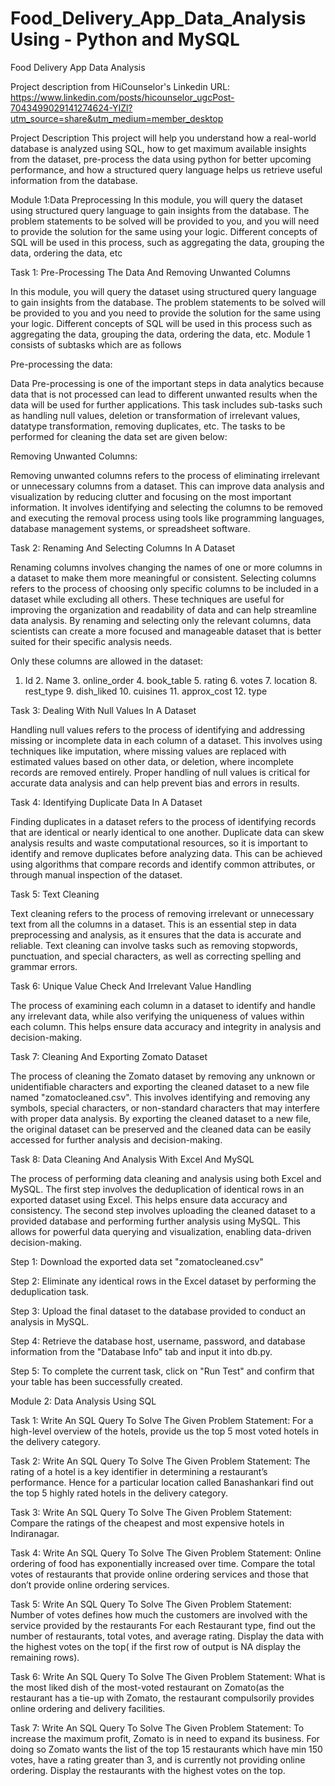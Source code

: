 # Food_Delivery_App_Data_Analysis Using - Python and MySQL

Food Delivery App Data Analysis


Project description from HiCounselor's Linkedin URL: https://www.linkedin.com/posts/hicounselor_ugcPost-7043499029141274624-YIZl?utm_source=share&utm_medium=member_desktop


Project Description
This project will help you understand how a real-world database is analyzed using SQL, how to get maximum available insights from the dataset, pre-process the data using python for better upcoming performance, and how a structured query language helps us retrieve useful information from the database.


Module 1:Data Preprocessing
In this module, you will query the dataset using structured query language to gain insights from the database. The problem statements to be solved will be provided to you, and you will need to provide the solution for the same using your logic. Different concepts of SQL will be used in this process, such as aggregating the data, grouping the data, ordering the data, etc


Task 1: Pre-Processing The Data And Removing Unwanted Columns

In this module, you will query the dataset using structured query language to gain insights from the database. The problem statements to be solved will be provided to you and you need to provide the solution for the same using your logic. Different concepts of SQL will be used in this process such as aggregating the data, grouping the data, ordering the data, etc. Module 1 consists of subtasks which are as follows

Pre-processing the data:

Data Pre-processing is one of the important steps in data analytics because data that is not processed can lead to different unwanted results when the data will be used for further applications. This task includes sub-tasks such as handling null values, deletion or transformation of irrelevant values, datatype transformation, removing duplicates, etc. The tasks to be performed for cleaning the data set are given below:

Removing Unwanted Columns:

Removing unwanted columns refers to the process of eliminating irrelevant or unnecessary columns from a dataset. This can improve data analysis and visualization by reducing clutter and focusing on the most important information. It involves identifying and selecting the columns to be removed and executing the removal process using tools like programming languages, database management systems, or spreadsheet software.


Task 2: Renaming And Selecting Columns In A Dataset

Renaming columns involves changing the names of one or more columns in a dataset to make them more meaningful or consistent. Selecting columns refers to the process of choosing only specific columns to be included in a dataset while excluding all others. These techniques are useful for improving the organization and readability of data and can help streamline data analysis. By renaming and selecting only the relevant columns, data scientists can create a more focused and manageable dataset that is better suited for their specific analysis needs.

Only these columns are allowed in the dataset:

1.    Id 2.    Name 3.    online_order 4.    book_table 5.    rating 6.    votes 7.    location 8.    rest_type 9.    dish_liked 10.    cuisines 11.    approx_cost 12.    type


Task 3: Dealing With Null Values In A Dataset

Handling null values refers to the process of identifying and addressing missing or incomplete data in each column of a dataset. This involves using techniques like imputation, where missing values are replaced with estimated values based on other data, or deletion, where incomplete records are removed entirely. Proper handling of null values is critical for accurate data analysis and can help prevent bias and errors in results.


Task 4: Identifying Duplicate Data In A Dataset

Finding duplicates in a dataset refers to the process of identifying records that are identical or nearly identical to one another. Duplicate data can skew analysis results and waste computational resources, so it is important to identify and remove duplicates before analyzing data. This can be achieved using algorithms that compare records and identify common attributes, or through manual inspection of the dataset.


Task 5: Text Cleaning

Text cleaning refers to the process of removing irrelevant or unnecessary text from all the columns in a dataset. This is an essential step in data preprocessing and analysis, as it ensures that the data is accurate and reliable. Text cleaning can involve tasks such as removing stopwords, punctuation, and special characters, as well as correcting spelling and grammar errors.

Task 6: Unique Value Check And Irrelevant Value Handling

The process of examining each column in a dataset to identify and handle any irrelevant data, while also verifying the uniqueness of values within each column. This helps ensure data accuracy and integrity in analysis and decision-making.

Task 7: Cleaning And Exporting Zomato Dataset

The process of cleaning the Zomato dataset by removing any unknown or unidentifiable characters and exporting the cleaned dataset to a new file named "zomatocleaned.csv". This involves identifying and removing any symbols, special characters, or non-standard characters that may interfere with proper data analysis. By exporting the cleaned dataset to a new file, the original dataset can be preserved and the cleaned data can be easily accessed for further analysis and decision-making.

Task 8: Data Cleaning And Analysis With Excel And MySQL

The process of performing data cleaning and analysis using both Excel and MySQL. The first step involves the deduplication of identical rows in an exported dataset using Excel. This helps ensure data accuracy and consistency. The second step involves uploading the cleaned dataset to a provided database and performing further analysis using MySQL. This allows for powerful data querying and visualization, enabling data-driven decision-making.

Step 1: Download the exported data set "zomatocleaned.csv"

Step 2: Eliminate any identical rows in the Excel dataset by performing the deduplication task.

Step 3: Upload the final dataset to the database provided to conduct an analysis in MySQL.

Step 4: Retrieve the database host, username, password, and database information from the "Database Info" tab and input it into db.py.

Step 5: To complete the current task, click on "Run Test" and confirm that your table has been successfully created.


Module 2: Data Analysis Using SQL

Task 1: Write An SQL Query To Solve The Given Problem Statement:
For a high-level overview of the hotels, provide us the top 5 most voted hotels in the delivery category.

Task 2: Write An SQL Query To Solve The Given Problem Statement:
The rating of a hotel is a key identifier in determining a restaurant’s performance. Hence for a particular location called Banashankari find out the top 5 highly rated hotels in the delivery category.

Task 3: Write An SQL Query To Solve The Given Problem Statement:
Compare the ratings of the cheapest and most expensive hotels in Indiranagar.

Task 4: Write An SQL Query To Solve The Given Problem Statement:
Online ordering of food has exponentially increased over time. Compare the total votes of restaurants that provide online ordering services and those that don’t provide online ordering services.

Task 5: Write An SQL Query To Solve The Given Problem Statement:
Number of votes defines how much the customers are involved with the service provided by the restaurants For each Restaurant type, find out the number of restaurants, total votes, and average rating. Display the data with the highest votes on the top( if the first row of output is NA display the remaining rows).

Task 6: Write An SQL Query To Solve The Given Problem Statement:
What is the most liked dish of the most-voted restaurant on Zomato(as the restaurant has a tie-up with Zomato, the restaurant compulsorily provides online ordering and delivery facilities.

Task 7: Write An SQL Query To Solve The Given Problem Statement:
To increase the maximum profit, Zomato is in need to expand its business. For doing so Zomato wants the list of the top 15 restaurants which have min 150 votes, have a rating greater than 3, and is currently not providing online ordering. Display the restaurants with the highest votes on the top.
